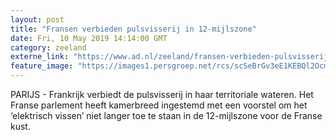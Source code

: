 ```yaml
---
layout: post
title: "Fransen verbieden pulsvisserij in 12-mijlszone"
date: Fri, 10 May 2019 14:14:00 GMT
category: zeeland
externe_link: "https://www.ad.nl/zeeland/fransen-verbieden-pulsvisserij-in-12-mijlszone~a540d4b1/"
feature_image: "https://images1.persgroep.net/rcs/scSeBrGv3eE1KEBQl2OcmhHJj1k/diocontent/124094693/_fitwidth/400/?appId=21791a8992982cd8da851550a453bd7f&quality=0.7"
---
```


PARIJS - Frankrijk verbiedt de pulsvisserij in haar territoriale wateren. Het Franse parlement heeft kamerbreed ingestemd met een voorstel om het ‘elektrisch vissen’ niet langer toe te staan in de 12-mijlszone voor de Franse kust.

